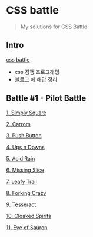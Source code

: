 # CSS battle
> My solutions for CSS Battle
## Intro
[css battle](https://cssbattle.dev/)
- css 경쟁 프로그래밍
- [블로그](https://ggarden.tistory.com/) 에 해답 정리
## Battle #1 - Pilot Battle
[1. Simply Square](https://ggarden.tistory.com/109)

[2. Carrom](https://ggarden.tistory.com/116)

[3. Push Button](https://ggarden.tistory.com/118)

[4. Ups n Downs](https://ggarden.tistory.com/121)

[5. Acid Rain](https://ggarden.tistory.com/123)

[6. Missing Slice](https://ggarden.tistory.com/140)

[7. Leafy Trail](https://ggarden.tistory.com/197)

[8. Forking Crazy](https://ggarden.tistory.com/315)

[9. Tesseract](https://ggarden.tistory.com/351)

[10. Cloaked Spirits](https://ggarden.tistory.com/437)

[11. Eye of Sauron](https://ggarden.tistory.com/466)
